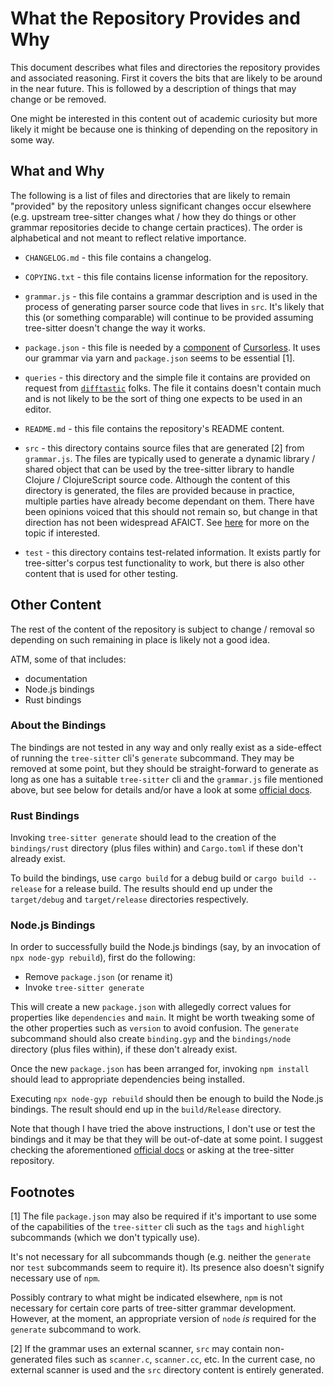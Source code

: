 # What the Repository Provides and Why

This document describes what files and directories the repository
provides and associated reasoning.  First it covers the bits that are
likely to be around in the near future.  This is followed by a
description of things that may change or be removed.

One might be interested in this content out of academic curiosity but
more likely it might be because one is thinking of depending on the
repository in some way.

## What and Why

The following is a list of files and directories that are likely to
remain "provided" by the repository unless significant changes occur
elsewhere (e.g. upstream tree-sitter changes what / how they do things
or other grammar repositories decide to change certain practices).
The order is alphabetical and not meant to reflect relative
importance.

* `CHANGELOG.md` - this file contains a changelog.

* `COPYING.txt` - this file contains license information for the
  repository.

* `grammar.js` - this file contains a grammar description and is used
  in the process of generating parser source code that lives in `src`.
  It's likely that this (or something comparable) will continue to be
  provided assuming tree-sitter doesn't change the way it works.

* `package.json` - this file is needed by a
  [component](https://github.com/cursorless-dev/vscode-parse-tree/) of
  [Cursorless](https://www.cursorless.org/).  It uses our grammar via
  yarn and `package.json` seems to be essential [1].

* `queries` - this directory and the simple file it contains are
  provided on request from
  [`difftastic`](https://github.com/Wilfred/difftastic) folks.  The
  file it contains doesn't contain much and is not likely to be the
  sort of thing one expects to be used in an editor.

* `README.md` - this file contains the repository's README content.

* `src` - this directory contains source files that are generated [2]
  from `grammar.js`.  The files are typically used to generate a
  dynamic library / shared object that can be used by the tree-sitter
  library to handle Clojure / ClojureScript source code.  Although the
  content of this directory is generated, the files are provided
  because in practice, multiple parties have already become dependant
  on them.  There have been opinions voiced that this should not
  remain so, but change in that direction has not been widespread
  AFAICT.  See
  [here](https://github.com/sogaiu/ts-questions/blob/master/questions/should-parser-source-be-committed/README.md)
  for more on the topic if interested.

* `test` - this directory contains test-related information.  It
  exists partly for tree-sitter's corpus test functionality to work,
  but there is also other content that is used for other testing.

## Other Content

The rest of the content of the repository is subject to change /
removal so depending on such remaining in place is likely not a good
idea.

ATM, some of that includes:

* documentation
* Node.js bindings
* Rust bindings

### About the Bindings

The bindings are not tested in any way and only really exist as a
side-effect of running the `tree-sitter` cli's `generate` subcommand.
They may be removed at some point, but they should be straight-forward
to generate as long as one has a suitable `tree-sitter` cli and the
`grammar.js` file mentioned above, but see below for details and/or
have a look at some [official
docs](https://github.com/tree-sitter/tree-sitter/blob/master/docs/section-3-creating-parsers.md#command-generate).

### Rust Bindings

Invoking `tree-sitter generate` should lead to the creation of the
`bindings/rust` directory (plus files within) and `Cargo.toml` if
these don't already exist.

To build the bindings, use `cargo build` for a debug build or `cargo
build --release` for a release build.  The results should end up under
the `target/debug` and `target/release` directories respectively.

### Node.js Bindings

In order to successfully build the Node.js bindings (say, by an
invocation of `npx node-gyp rebuild`), first do the following:

* Remove `package.json` (or rename it)
* Invoke `tree-sitter generate`

This will create a new `package.json` with allegedly correct values
for properties like `dependencies` and `main`.  It might be worth
tweaking some of the other properties such as `version` to avoid
confusion.  The `generate` subcommand should also create `binding.gyp`
and the `bindings/node` directory (plus files within), if these don't
already exist.

Once the new `package.json` has been arranged for, invoking `npm
install` should lead to appropriate dependencies being installed.

Executing `npx node-gyp rebuild` should then be enough to build the
Node.js bindings.  The result should end up in the `build/Release`
directory.

Note that though I have tried the above instructions, I don't use or
test the bindings and it may be that they will be out-of-date at some
point.  I suggest checking the aforementioned [official
docs](https://github.com/tree-sitter/tree-sitter/blob/master/docs/section-3-creating-parsers.md#command-generate)
or asking at the tree-sitter repository.

## Footnotes

[1] The file `package.json` may also be required if it's important to
use some of the capabilities of the `tree-sitter` cli such as the
`tags` and `highlight` subcommands (which we don't typically use).

It's not necessary for all subcommands though (e.g. neither the
`generate` nor `test` subcommands seem to require it).  Its presence
also doesn't signify necessary use of `npm`.

Possibly contrary to what might be indicated elsewhere, `npm` is
not necessary for certain core parts of tree-sitter grammar
development.  However, at the moment, an appropriate version of `node`
_is_ required for the `generate` subcommand to work.

[2] If the grammar uses an external scanner, `src` may contain
non-generated files such as `scanner.c`, `scanner.cc`, etc.  In the
current case, no external scanner is used and the `src` directory
content is entirely generated.
